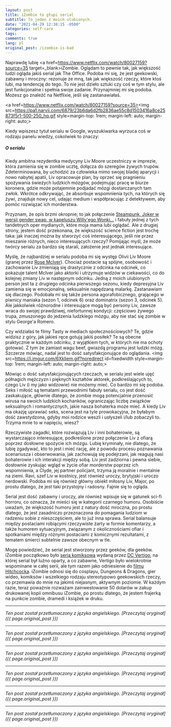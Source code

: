 ```yaml
---
layout: post
title: iZombie to głupi serial
subtitle: To jeden z moich ulubionych.
date: "2021-04-29 12:38:15 -0500"
categories: self-care
tags: 
comments: true
lang: pl
original_post: /izombie-is-bad
---
```




Naprawdę lubię <a href=https://www.netflix.com/watch/80027159?source=35 target=_blank>iZombie</a>. Oglądam to pewnie tak, jak większość ludzi ogląda jakiś serial jak The Office. Podoba mi się, że jest geekowski, zabawny i mroczny: rezonuje ze mną, tak jak większość rzeczy, które ktoś lubi, ma tendencję do tego. To nie jest dzieło sztuki czy coś w tym stylu, ale jest funkcjonalne i spełnia swoje zadanie. Przynajmniej mi się podoba. Możesz go znaleźć na Netflixie, jeśli się zastanawiałaś.

<a href=https://www.netflix.com/watch/80027159?source=35><img src=https://pa1.narvii.com/6879/23b6da6d2fb2836ae55c8d1503416a8ce25873f5r1-500-250_hq.gif style=margin-top: 1rem; margin-left: auto; margin-right: auto;></a>

Kiedy wpiszesz tytuł serialu w Google, wyszukiwarka wyrzuca coś w rodzaju panelu wiedzy, cokolwiek to znaczy:

<div style=padding: 1em; background-color: white; color: #4d5156; font-family: Roboto, arial; margin-bottom: 1em;><h5 style=font-family: Roboto, arial; color: #202124; font-size: 20pt; margin-top: 0;>O serialu</h5>Kiedy ambitna rezydentka medycyny Liv Moore uczestniczy w imprezie, która zamienia się w zombie ucztę, dołącza do szeregów żywych trupów. Zdeterminowana, by uchodzić za człowieka mimo swojej bladej aparycji i nowo nabytej apatii, Liv opracowuje plan, by oprzeć się pragnieniu spożywania świeżych ludzkich mózgów, podejmując pracę w biurze koronera, gdzie może potajemnie podjadać mózgi dostarczanych tam zwłok. Wkrótce odkrywając, że absorbuje wspomnienia tych, na których się żywi, znajduje nowy cel, udając medium i współpracując z detektywem, aby pomóc rozwiązać ich morderstwa.</div>

Przyznam, że opis brzmi okropnie; to jak połączenie <a href=https://knowyourmeme.com/photos/1165176-cosplay target=_blank>Steampunk, Joker w wersji gender swap, w kapeluszu Willy'ego Wonki...</a> i fabuły jednej z tych tandetnych oper mydlanych, które moja mama lubi oglądać. Ale z drugiej strony, jestem dość przekonana, że większość science fiction jest trochę taka: jak inaczej można by stworzyć coś interesującego, jeśli nie przez mieszanie różnych, nieco interesujących rzeczy? Pomijając myśl, że może twórcy serialu za bardzo się starali, założenie jest jednak interesujące.

Myślę, że najbardziej w serialu podoba mi się występ Olivii Liv Moore (granej przez <a href=https://en.wikipedia.org/wiki/Rose_McIver target=_blank>Rose McIver</a>). Chociaż postacie są spójne, osobowość i zachowanie Liv zmieniają się drastycznie z odcinka na odcinek, co pokazuje talent McIver jako aktorki i utrzymuje widzów w ciekawości, co do kolejnej zmiany Liv w następnym odcinku. Jedną z moich ulubionych person jest ta z drugiego odcinka pierwszego sezonu, kiedy depresyjna Liv zamienia się w emocjonalną, seksualnie napędzaną malarkę. Zastanawiam się dlaczego. Podobała mi się także persona agorafobicznego, grającego w piwnicy maniaka (sezon 1, odcinek 6) oraz dominatrix (sezon 3, odcinek 5). Ale jakkolwiek różnorodne i interesujące mogą być persony Liv, zawsze wraca do swojej prawdziwej, niefortunnej kondycji: częściowo żywego trupa, zmuszonego do jedzenia ludzkiego mózgu, aby nie stać się zombie w stylu George'a Romero.

Czy widziałaś te filmy Tasty w mediach społecznościowych? Te, gdzie widzisz z góry, jak jakieś ręce gotują jakiś posiłek? Te są obecne praktycznie w każdym odcinku, z wyjątkiem tych, w których nie ma ochoty gotować. Z tym że zamiast wagu beef, gwiazdą programu jest ludzki mózg. Szczerze mówiąc, nadal jest to dość satysfakcjonujące do oglądania.
<img src=https://i.imgur.com/6Xkliem.gif?noredirect id=fixedwidth style=margin-top: 1rem; margin-left: auto; margin-right: auto;>

Mówiąc o dość satysfakcjonujących rzeczach, w serialu jest wiele ujęć półnagich mężczyzn i pięknych kształtów aktorek, podkreślających to, czego Liv (i my jako widzowie) nie możemy mieć. Co bardzo mi się podoba. Seks i miłość są tematami przewodnimi fabuły serialu, co jest dość zaskakujące, głównie dlatego, że zombie mogą potencjalnie przenosić wirusa na swoich ludzkich kochanków, ograniczając liczbę związków seksualnych i romantycznych, jakie nasza bohaterka może mieć. A kiedy Liv ma okazję uprawiać seks, scena jest na tyle prowokacyjna, że byłabym dość zawstydzona, gdyby moi rodzice weszli i usłyszeli i/lub zobaczyli to. Trzyma mnie to w napięciu, wiesz?

Rzeczywiste zagadki, które rozwiązują Liv i inni bohaterowie, są wystarczająco interesujące, podkreślone przez połączenie Liv z ofiarą poprzez dosłowne spożycie ich mózgu. Lubię kryminały, nie dlatego, że lubię zgadywać, kto to jest i mieć rację, ale z powodu procesu poznawania scenariusza i obserwowania, jak zachowują się podejrzani, jak reagują nasi bohaterowie i ich interakcji między sobą. Liv jest zadziorna i pewna siebie, dosłownie zyskując wgląd w życie ofiar morderstw poprzez ich wspomnienia, a Clyde, jej partner policjant, trzyma ją moralnie i mentalnie na ziemi. Ravi, szef Liv w kostnicy, jest również uroczy, brytyjski i uroczo nerdowski. Podoba mi się również główny obiekt miłosny Liv, Major, po prostu dlatego, że jest taki przystojny i radosny. Fajnie się to ogląda.

Serial jest dość zabawny i uroczy, ale również wpisuje się w gatunek sci-fi horroru, co oznacza, że mieści się w kategorii czarnego humoru. Osobiście uważam, że większość humoru jest z natury dość mroczna, po prostu dlatego, że jest zasadniczo przeznaczona do pomagania ludziom w radzeniu sobie z nieszczęściem, ale to już inna sprawa. Serial balansuje między postaciami robiącymi rzeczywiste żarty w formie komentarzy, a także humorem sytuacyjnym, związanym z okolicznościami ofiar i spotkaniami między różnymi postaciami z komicznymi rezultatami, z tematem śmierci subtelnie zawsze obecnym w tle.

Mogę powiedzieć, że serial jest stworzony przez geeków, dla geeków. iZombie początkowo było <a href=https://www.dccomics.com/blog/2018/10/30/vertigo-for-the-dc-fan-izombie-by-chris-roberson-and-mike-allred target=_blank>serią komiksową</a> wydaną przez <a href=https://en.wikipedia.org/wiki/Vertigo_Comics target=_blank>DC Vertigo</a>, na której serial był luźno oparty, a co zabawne, Vertigo było wielokrotnie wspominane w całej serii, ale tym razem jako odniesienie do <a href=https://en.wikipedia.org/wiki/Vertigo_(film) target=_blank>filmu Hitchcocka</a>. iZombie odnosi się do cosplayu, Dungeons & Dragons, gier wideo, komiksów i wszelkiego rodzaju stereotypowo geekowskich rzeczy, co przemawia do mnie na jakimś niejasnym, aktywnym poziomie. W każdym razie, teraz poważnie rozważam zainwestowanie 50 dolarów w zakup drukowanej kopii omnibusu iZombie, po prostu dlatego, że jestem frajerką na punkcie zombie, dramedi i książek w druku.

---

*Ten post został przetłumaczony z języka angielskiego. [Przeczytaj oryginał]({{ page.original_post }})*

---

*Ten post został przetłumaczony z języka angielskiego. [Przeczytaj oryginał]({{ page.original_post }})*

---

*Ten post został przetłumaczony z języka angielskiego. [Przeczytaj oryginał]({{ page.original_post }})*

---

*Ten post został przetłumaczony z języka angielskiego. [Przeczytaj oryginał]({{ page.original_post }})*

---

*Ten post został przetłumaczony z języka angielskiego. [Przeczytaj oryginał]({{ page.original_post }})*

---

*Ten post został przetłumaczony z języka angielskiego. [Przeczytaj oryginał]({{ page.original_post }})*